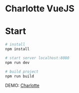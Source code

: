 # Charlotte VueJS

# Start

``` bash
# install
npm install

# start server localhost:8080
npm run dev

# build project
npm run build
```

DEMO:
[Charlotte](https://leopoldo.me/charlotte)

